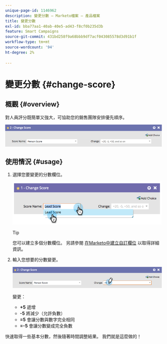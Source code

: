 ```yaml
---
unique-page-id: 1146962
description: 變更分數 — Marketo檔案 — 產品檔案
title: 變更分數
exl-id: bba77aa1-40ab-40e5-ad43-f8cf0b235d3b
feature: Smart Campaigns
source-git-commit: 431bd258f9a68bbb9df7acf043085578d3d91b1f
workflow-type: tm+mt
source-wordcount: '94'
ht-degree: 2%

---
```


# 變更分數 {#change-score}

## 概觀 {#overview}

對人員評分既簡單又強大，可協助您的銷售團隊安排優先順序。

![](assets/flowstep-changescore.png)

## 使用情況 {#usage}

1. 選擇您要變更的分數欄位。

   ![](assets/image2014-9-22-11-3a7-3a31.png)

   >[!TIP]
   >
   >您可以建立多個分數欄位。 另請參閱 [在Marketo中建立自訂欄位](/help/marketo/product-docs/administration/field-management/create-a-custom-field-in-marketo.md) 以取得詳細資訊。

1. 輸入您想要的分數變更。

   ![](assets/flowstep-changescoretype.png)

   變更：

   * **+5** 遞增
   * **-5** 將減少（允許負數）
   * **=5** 會讓分數與數字完全相同
   * **=-5** 會讓分數變成完全負數

快速取得一些基本分數，然後隨著時間調整結果。 我們就是這麼做的！
